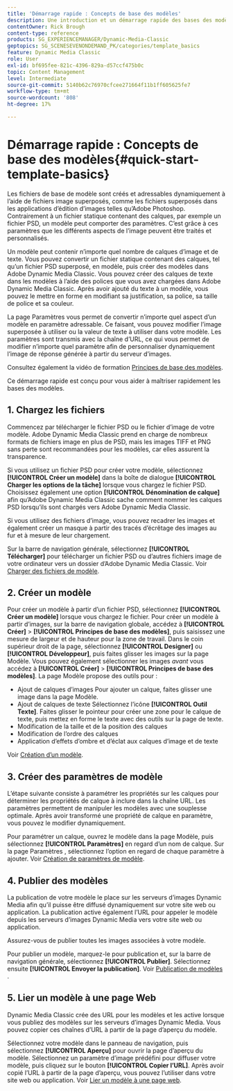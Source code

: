 ```yaml
---
title: 'Démarrage rapide : Concepts de base des modèles'
description: Une introduction et un démarrage rapide des bases des modèles pour vous aider à démarrer rapidement dans Adobe Dynamic Media Classic.
contentOwner: Rick Brough
content-type: reference
products: SG_EXPERIENCEMANAGER/Dynamic-Media-Classic
geptopics: SG_SCENESEVENONDEMAND_PK/categories/template_basics
feature: Dynamic Media Classic
role: User
exl-id: bf695fee-821c-4396-829a-d57ccf475b0c
topic: Content Management
level: Intermediate
source-git-commit: 5140b62c76970cfcee271664f11b1ff605625fe7
workflow-type: tm+mt
source-wordcount: '808'
ht-degree: 17%

---
```


# Démarrage rapide : Concepts de base des modèles{#quick-start-template-basics}

Les fichiers de base de modèle sont créés et adressables dynamiquement à l’aide de fichiers image superposés, comme les fichiers superposés dans les applications d’édition d’images telles qu’Adobe Photoshop. Contrairement à un fichier statique contenant des calques, par exemple un fichier PSD, un modèle peut comporter des paramètres. C’est grâce à ces paramètres que les différents aspects de l’image peuvent être traités et personnalisés.

Un modèle peut contenir n’importe quel nombre de calques d’image et de texte. Vous pouvez convertir un fichier statique contenant des calques, tel qu’un fichier PSD superposé, en modèle, puis créer des modèles dans Adobe Dynamic Media Classic. Vous pouvez créer des calques de texte dans les modèles à l’aide des polices que vous avez chargées dans Adobe Dynamic Media Classic. Après avoir ajouté du texte à un modèle, vous pouvez le mettre en forme en modifiant sa justification, sa police, sa taille de police et sa couleur.

La page Paramètres vous permet de convertir n’importe quel aspect d’un modèle en paramètre adressable. Ce faisant, vous pouvez modifier l’image superposée à utiliser ou la valeur de texte à utiliser dans votre modèle. Les paramètres sont transmis avec la chaîne d’URL, ce qui vous permet de modifier n’importe quel paramètre afin de personnaliser dynamiquement l’image de réponse générée à partir du serveur d’images.

Consultez également la vidéo de formation [Principes de base des modèles](https://s7d5.scene7.com/s7viewers/html5/VideoViewer.html?videoserverurl=https://s7d5.scene7.com/is/content/&emailurl=https://s7d5.scene7.com/s7/emailFriend&serverUrl=https://s7d5.scene7.com/is/image/&config=Scene7SharedAssets/Universal_HTML5_Video&contenturl=https://s7d5.scene7.com/skins/&asset=S7tutorials/553_Template%20Basics_converted%20renamed_Dynamic%20Banners-AVS).

Ce démarrage rapide est conçu pour vous aider à maîtriser rapidement les bases des modèles.

## &#x200B;1. Chargez les fichiers

Commencez par télécharger le fichier PSD ou le fichier d’image de votre modèle. Adobe Dynamic Media Classic prend en charge de nombreux formats de fichiers image en plus de PSD, mais les images TIFF et PNG sans perte sont recommandées pour les modèles, car elles assurent la transparence.

Si vous utilisez un fichier PSD pour créer votre modèle, sélectionnez **[!UICONTROL Créer un modèle]** dans la boîte de dialogue **[!UICONTROL Charger les options de la tâche]** lorsque vous chargez le fichier PSD. Choisissez également une option **[!UICONTROL Dénomination de calque]** afin qu’Adobe Dynamic Media Classic sache comment nommer les calques PSD lorsqu’ils sont chargés vers Adobe Dynamic Media Classic.

Si vous utilisez des fichiers d’image, vous pouvez recadrer les images et également créer un masque à partir des tracés d’écrêtage des images au fur et à mesure de leur chargement.

Sur la barre de navigation générale, sélectionnez **[!UICONTROL Télécharger]** pour télécharger un fichier PSD ou d’autres fichiers image de votre ordinateur vers un dossier d’Adobe Dynamic Media Classic. Voir [Charger des fichiers de modèle](uploading-template-files.md#uploading_template_files).

## &#x200B;2. Créer un modèle

Pour créer un modèle à partir d’un fichier PSD, sélectionnez **[!UICONTROL Créer un modèle]** lorsque vous chargez le fichier. Pour créer un modèle à partir d’images, sur la barre de navigation globale, accédez à **[!UICONTROL Créer]** > **[!UICONTROL Principes de base des modèles]**, puis saisissez une mesure de largeur et de hauteur pour la zone de travail. Dans le coin supérieur droit de la page, sélectionnez **[!UICONTROL Designer]** ou **[!UICONTROL Développeur]**, puis faites glisser les images sur la page Modèle. Vous pouvez également sélectionner les images *avant* vous accédez à **[!UICONTROL Créer]** > **[!UICONTROL Principes de base des modèles]**. La page Modèle propose des outils pour :

* Ajout de calques d’images Pour ajouter un calque, faites glisser une image dans la page Modèle.
* Ajout de calques de texte Sélectionnez l’icône **[!UICONTROL Outil Texte]**. Faites glisser le pointeur pour créer une zone pour le calque de texte, puis mettez en forme le texte avec des outils sur la page de texte.
* Modification de la taille et de la position des calques
* Modification de l’ordre des calques
* Application d’effets d’ombre et d’éclat aux calques d’image et de texte 

Voir [Création d’un modèle](creating-template.md#creating_a_template).

## &#x200B;3. Créer des paramètres de modèle

L’étape suivante consiste à paramétrer les propriétés sur les calques pour déterminer les propriétés de calque à inclure dans la chaîne URL. Les paramètres permettent de manipuler les modèles avec une souplesse optimale. Après avoir transformé une propriété de calque en paramètre, vous pouvez le modifier dynamiquement.

Pour paramétrer un calque, ouvrez le modèle dans la page Modèle, puis sélectionnez **[!UICONTROL Paramètres]** en regard d’un nom de calque. Sur la page Paramètres , sélectionnez l’option en regard de chaque paramètre à ajouter. Voir [Création de paramètres de modèle](creating-template-parameters.md#creating_template_parameters).

## &#x200B;4. Publier des modèles

La publication de votre modèle le place sur les serveurs d’images Dynamic Media afin qu’il puisse être diffusé dynamiquement sur votre site web ou application. La publication active également l’URL pour appeler le modèle depuis les serveurs d’images Dynamic Media vers votre site web ou application.

Assurez-vous de publier toutes les images associées à votre modèle.

Pour publier un modèle, marquez-le pour publication et, sur la barre de navigation générale, sélectionnez **[!UICONTROL Publier]**. Sélectionnez ensuite **[!UICONTROL Envoyer la publication]**. Voir [ Publication de modèles ](publishing-templates.md#publishing_templates).

## &#x200B;5. Lier un modèle à une page Web

Dynamic Media Classic crée des URL pour les modèles et les active lorsque vous publiez des modèles sur les serveurs d’images Dynamic Media. Vous pouvez copier ces chaînes d’URL à partir de la page d’aperçu du modèle.

Sélectionnez votre modèle dans le panneau de navigation, puis sélectionnez **[!UICONTROL Aperçu]** pour ouvrir la page d’aperçu du modèle. Sélectionnez un paramètre d’image prédéfini pour diffuser votre modèle, puis cliquez sur le bouton **[!UICONTROL Copier l’URL]**. Après avoir copié l’URL à partir de la page d’aperçu, vous pouvez l’utiliser dans votre site web ou application. Voir [Lier un modèle à une page web](linking-template-web-page.md#linking_a_template_to_a_web_page).
